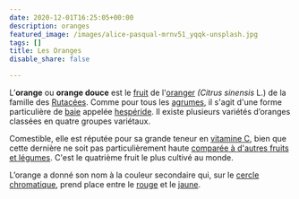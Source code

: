 ```yaml
---
date: 2020-12-01T16:25:05+00:00
description: oranges
featured_image: /images/alice-pasqual-mrnv51_yqqk-unsplash.jpg
tags: []
title: Les Oranges
disable_share: false

---
```

L’**orange** ou **orange douce** est le [fruit](https://fr.wikipedia.org/wiki/Fruit_(botanique) "Fruit (botanique)") de l'[oranger](https://fr.wikipedia.org/wiki/Oranger "Oranger") _(Citrus sinensis_ L.) de la famille des [Rutacées](https://fr.wikipedia.org/wiki/Rutac%C3%A9es "Rutacées"). Comme pour tous les [agrumes](https://fr.wikipedia.org/wiki/Agrume "Agrume"), il s'agit d'une forme particulière de [baie](https://fr.wikipedia.org/wiki/Baie_(botanique) "Baie (botanique)") appelée [hespéride](https://fr.wikipedia.org/wiki/Hesp%C3%A9ride_(botanique) "Hespéride (botanique)"). Il existe plusieurs variétés d’oranges classées en quatre groupes variétaux.

Comestible, elle est réputée pour sa grande teneur en [vitamine C](https://fr.wikipedia.org/wiki/Vitamine_C "Vitamine C"), bien que cette dernière ne soit pas particulièrement haute [comparée à d'autres fruits et légumes](https://fr.wikipedia.org/wiki/Vitamine_C#Teneurs_en_vitamine_C "Vitamine C"). C'est le quatrième fruit le plus cultivé au monde.

L’orange a donné son nom à la couleur secondaire qui, sur le [cercle chromatique](https://fr.wikipedia.org/wiki/Cercle_chromatique "Cercle chromatique"), prend place entre le [rouge](https://fr.wikipedia.org/wiki/Rouge "Rouge") et le [jaune](https://fr.wikipedia.org/wiki/Jaune "Jaune").